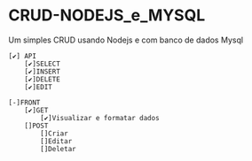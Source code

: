 # CRUD-NODEJS_e_MYSQL
Um simples CRUD usando Nodejs e com banco de dados Mysql

    [✔️] API
        [✔️]SELECT
        [✔️]INSERT
        [✔️]DELETE
        [✔️]EDIT

    [-]FRONT
        [✔️]GET
            [✔️]Visualizar e formatar dados
        []POST
            []Criar
            []Editar
            []Deletar